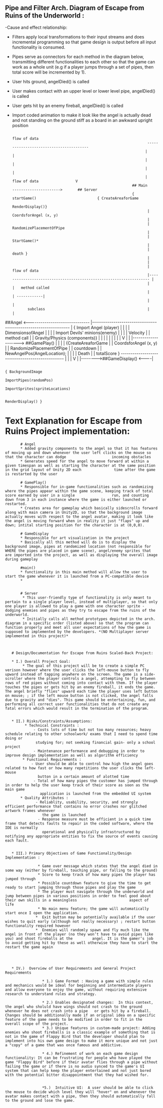 ## Pipe and Filter Arch. Diagram of Escape from Ruins of the Underworld :
-Cause and effect relationship:
   * Filters apply local transformations to their input streams and does incremental programming so that game design is output before all input functionality is consumed.
   *  Pipes serve as connectors for each method in the diagram below, transmitting different functionalities to each other  so that the game can work as a whole unit (e.g if a player jumps through a set of pipes, then total score will be incremented by 1).
  * User hits ground, angelDied() is called
  * User makes contact with an upper level or lower level pipe, angelDied() is called
  * User gets hit by an enemy fireball, angelDied() is called
  * Import coded animation to make it look like the angel is actually dead and not standing on the ground stiff as a board in an awkward upright position
  

                                                                                    flow of data
                                                                      ----------------------------------------
                                                                     |                                       |
                                                                     |                                       |
                                                                     |                                       |
                                                                     |          flow of data                 V
                                                               ## Main      ---------------------->       ## Server  
                                                               { startGame()                            { CreateAreaforGame
                                                                RenderDisplay()}
                                                                      |                                 CoordsforAngel (x, y)
                                                                      |
                                                                      |                                 RandomizePlacementOfPipe
                                                                      |
                                                                      |                                  StartGame()*
                                                                      |
                                                                      |                                  death }
                                                                      |  
                                                                      |
                                                                      |     flow of data
                                                                      |------------------------------------------------------------------- |
                                                                      |                                                                    |   method called
                                                                      |                                                                    | ------------|
                                                                      |                                                                                  |
               subclass                                               |                                                                                  |
  ##Angel <-------------------------------                           |------------------------------------------------------------------                |
{ Import Angel (player)                   |                           |                                                                 |                | 
 DimensionsofAngel                        |                           |                                                                 |                |
Import Devils' minions(enemy)             |                           |                                                                 |                |
Velocity                                  |                           |   method call                                                   |                |
Gravity/Physics (components)}             |                           |                                                                 |                |
                                          |                           |                                                                 |                |
                                          |                           V                                                                 |                |
                                          |--------------------> ##GamePlay()                                                           |                |
                                                                                                                                        |                |
                                                           {CreateAreaforGame                                                           |                |
                                                           CoordsforAngel (x, y)                                                        |                |
                                                          RandomizePlacementOfPipe                                                      |                |
                                                            countdown                                                                   |                |
                                                          NewAngelPos(AngelLocation);                                                   |                |
                                                                                                                                        |                |
                                                              Death                                                                     |                |
                                                             totalScore } -------------------------------------------------             |                |
                                                                                                                          |             V                |
                                                                                                                          |-------->##GameDisplay() <----|
                                                                                                                              
                                                                                                                                    { BackgroundImage
                                                                                                                                 ImportPipes(randomPos)
                                                                                                                                 ImportSprites(spriteLocations)

                                                                                                                                       RenderDisplay() }
         
         
         
       
       
       
       
       
       
       
       
       
# Text Explanation for Escape from Ruins Project implementation:
           
           # Angel
           * Added gravity components to the angel so that it has features of moving up and down whenever the user left clicks on the mouse so that the character can dodge                     incoming obstacles
           * Generates speed for the angel to move forward at within a given timespan as well as starting the character at the same position in the grid layout of Unity 2D each               time after the game is restarted by the user
           
           # GamePlay()
           * Responsible for in-game functionalities such as randomizing where the pipes appear within the game scene, keeping track of total score earned by user in a single                 run, and counting down from 3 in each instance where the game is either launched or restarted.
           * Creates area for gameplay which basically sidescrolls forward along with main camera in Unity2D, so that the background image actually moves with respect to the angel avatar, making it look like the angel is moving forward when in reality it just "flaps" up and down; intital starting position for the character is at (0,0,0).
           
           # GameDisplay
           * Responsible for art visualization in the project
           * Basically all this method will do is to display the background image, pipes at randomized location (not responsible for WHERE the pipes are placed in game scene), angel/enemy sprites that are imported into the project, as well as displaying the overall image during gameplay

           #main()
           * functionality in this main method will allow the user to start the game whenever it is launched from a PC-compatible device
           * 
           
           
           # Server
            * This user-friendly type of functionality is only meant to pertain to a single player level, instead of multiplayer, so that only one player is allowed to play a game with one character sprite - dodging enemies and pipes as they try to escape from the ruins of the underworld.
            * Initially calls all method prototypes depicted in the arch. diagram in a specific order (listed above) so that the program can function properly and meet all user expectations of how the game is  supposed to implemented by the developers. *(NO Multiplayer server implemented in this project)*



       # Design/Documentation for Escape from Ruins Scaled-Back Project:
       
       * I.) Overall Project Goal:
            * The goal of this project will be to create a simple PC verison however where the user clicks the left-mouse button to fly upward instead of tapping anywhere on the screen. The game is a side-scroller where the player controls a angel, attempting to fly between rows of red pipes without coming into contact with them. If the player touches the pipes or gets hit by an enemy fireball, it ends the game. The angel briefly "flies" upward each time the player uses left button on mouse; ; if the left mouse button is not clicked, the angel falls due to gravity and "dies". This game should be entertaining, fun, and performing all correct user functionalities that do not create any fatal errors which would result in the termination of the program.


       * II.) Risks/Constraints/Assumptions:
             * Technical Constraints :
                 - Costs lots of time but not too many resources; heavy schedule relating to other schoolwork/ exams that I need to spend time doing or
                  studying for; not seeking financial gain- only a school project
                 - Maintenance performance and debugging in order to improve design implementation as well as algorithm efficiency
            * Functional Requirements :
                - User should be able to control how high the angel goes related to how fast or how many repetitions the user clicks the left-mouse
                   button in a certain amount of alotted time
                 - Total of how many pipes the customer has jumped through in order to help the user keep track of their score as soon as the main game
                    application is launched from the embedded UI system
           * Quality Attributes :
                  - Reliablity, usability, security, and strongly efficient performance that contains no error crashes nor glitched artwork frames whenever
                     the game is launched
                   - Response measure must be efficient in a quick time frame that detects faults to repair in the coded software, where the IDE is normally
                     operational and physically infrastructured by notifying any appropriate entities to fix the source of events causing each fault.
                     
         
       * III.) Primary Objectives of Game Functionality/Design Implementation :
         
                   * Game over message which states that the angel died in some way (either by fireball, touching pipe, or falling to the ground)
                   * Score to keep track of how many pipes the player has jumped through
                   * Possible countdown feature to give the time to get ready to start jumping through those pipes and play the game
                   * The player must navigate through the underworld and jump between pipes in various positions in order to feel good about their own skills in a meaningless                        aspect of life
                   * No main menu feature; the game will automatically start once I open the application.
                  *  Exit button may be potentially available if the user wishes to quit early (although not really necessary) ; restart button functionality required however
                  *  Enemies will randomly spawn and fly much like the angel in front of the player (no they won’t have to avoid pipes like you) and shoot fireballs at the         angel. It is the gamer’s job to avoid getting hit by these as well otherwise they have to start the restart the game again



        
       * IV.)  Overview of User Requirements and General Project Requirements 
       
                     * 1.) Game Format : Having a game with simple rules and mechanics would be ideal for beginning and intermediate players and allow everyone to enjoy the game, without requiring extensive research to understand rules and strategy.
                     
                     * 2.) Enables designated changes:  In this context, the angel who sholuld have wings should not crash to the ground whenever he does not crash into a pipe   or gets hit by a fireball. Changes should be additionally made if an original idea on a specific feature of the game needs to be modified in order to fit in the overall scope of the project.
                     * 3.) Unique features in custom-made project: Adding enemies who shoot fireballs is a classic example of something that is not in the game of Flappy Bird that the developer should plan to implement into his own game design to make it more unique and not just a "copy" of a game that was once famous and addictive. 

                     * 4.) Refinement of work on each game design functionality: It can be frustrating for people who have played the game "Flappy Bird" before if their avatar flies through a pipe without failing the game or if there is no audio synced to the game's UI system that can help keep the player entertained and not just bored with the potential bitter disappointment that they had wished for.


                     *5.)  Intuitive UI:  A user should be able to click the mouse to decide which level they will "hover" on and whenever the avatar makes contact with a pipe, then they should automatically fall to the ground and lose the game. 
                                          
                                          
                                          


